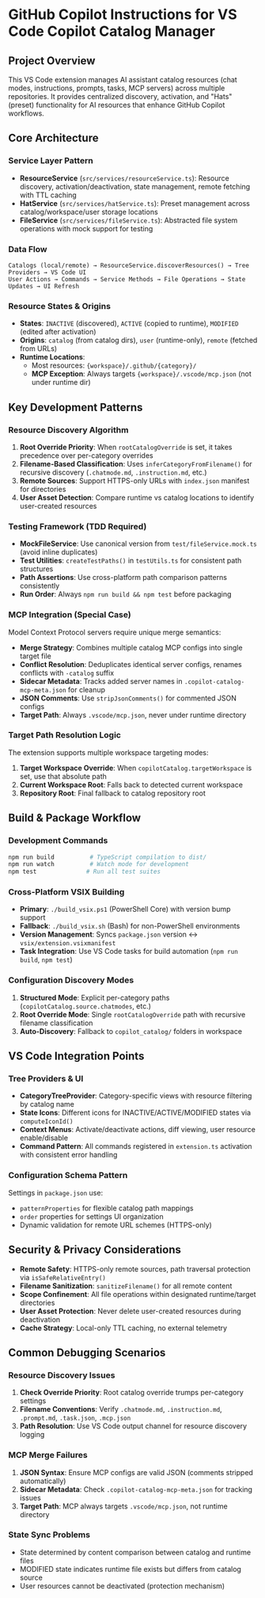 # GitHub Copilot Instructions for VS Code Copilot Catalog Manager

## Project Overview

This VS Code extension manages AI assistant catalog resources (chat modes, instructions, prompts, tasks, MCP servers) across multiple repositories. It provides centralized discovery, activation, and "Hats" (preset) functionality for AI resources that enhance GitHub Copilot workflows.

## Core Architecture

### Service Layer Pattern
- **ResourceService** (`src/services/resourceService.ts`): Resource discovery, activation/deactivation, state management, remote fetching with TTL caching
- **HatService** (`src/services/hatService.ts`): Preset management across catalog/workspace/user storage locations  
- **FileService** (`src/services/fileService.ts`): Abstracted file system operations with mock support for testing

### Data Flow
```
Catalogs (local/remote) → ResourceService.discoverResources() → Tree Providers → VS Code UI
User Actions → Commands → Service Methods → File Operations → State Updates → UI Refresh
```

### Resource States & Origins
- **States**: `INACTIVE` (discovered), `ACTIVE` (copied to runtime), `MODIFIED` (edited after activation)
- **Origins**: `catalog` (from catalog dirs), `user` (runtime-only), `remote` (fetched from URLs)
- **Runtime Locations**: 
  - Most resources: `{workspace}/.github/{category}/`
  - **MCP Exception**: Always targets `{workspace}/.vscode/mcp.json` (not under runtime dir)

## Key Development Patterns

### Resource Discovery Algorithm
1. **Root Override Priority**: When `rootCatalogOverride` is set, it takes precedence over per-category overrides
2. **Filename-Based Classification**: Uses `inferCategoryFromFilename()` for recursive discovery (`.chatmode.md`, `.instruction.md`, etc.)
3. **Remote Sources**: Support HTTPS-only URLs with `index.json` manifest for directories
4. **User Asset Detection**: Compare runtime vs catalog locations to identify user-created resources

### Testing Framework (TDD Required)
- **MockFileService**: Use canonical version from `test/fileService.mock.ts` (avoid inline duplicates)
- **Test Utilities**: `createTestPaths()` in `testUtils.ts` for consistent path structures
- **Path Assertions**: Use cross-platform path comparison patterns consistently
- **Run Order**: Always `npm run build && npm test` before packaging

### MCP Integration (Special Case)
Model Context Protocol servers require unique merge semantics:
- **Merge Strategy**: Combines multiple catalog MCP configs into single target file
- **Conflict Resolution**: Deduplicates identical server configs, renames conflicts with `-catalog` suffix
- **Sidecar Metadata**: Tracks added server names in `.copilot-catalog-mcp-meta.json` for cleanup
- **JSON Comments**: Use `stripJsonComments()` for commented JSON configs
- **Target Path**: Always `.vscode/mcp.json`, never under runtime directory

### Target Path Resolution Logic
The extension supports multiple workspace targeting modes:
1. **Target Workspace Override**: When `copilotCatalog.targetWorkspace` is set, use that absolute path
2. **Current Workspace Root**: Falls back to detected current workspace
3. **Repository Root**: Final fallback to catalog repository root

## Build & Package Workflow

### Development Commands
```bash
npm run build          # TypeScript compilation to dist/
npm run watch          # Watch mode for development  
npm test              # Run all test suites
```

### Cross-Platform VSIX Building
- **Primary**: `./build_vsix.ps1` (PowerShell Core) with version bump support
- **Fallback**: `./build_vsix.sh` (Bash) for non-PowerShell environments
- **Version Management**: Syncs `package.json` version ↔ `vsix/extension.vsixmanifest`
- **Task Integration**: Use VS Code tasks for build automation (`npm run build`, `npm test`)

### Configuration Discovery Modes
1. **Structured Mode**: Explicit per-category paths (`copilotCatalog.source.chatmodes`, etc.)
2. **Root Override Mode**: Single `rootCatalogOverride` path with recursive filename classification
3. **Auto-Discovery**: Fallback to `copilot_catalog/` folders in workspace

## VS Code Integration Points

### Tree Providers & UI
- **CategoryTreeProvider**: Category-specific views with resource filtering by catalog name
- **State Icons**: Different icons for INACTIVE/ACTIVE/MODIFIED states via `computeIconId()`
- **Context Menus**: Activate/deactivate actions, diff viewing, user resource enable/disable
- **Command Pattern**: All commands registered in `extension.ts` activation with consistent error handling

### Configuration Schema Pattern
Settings in `package.json` use:
- `patternProperties` for flexible catalog path mappings
- `order` properties for settings UI organization
- Dynamic validation for remote URL schemes (HTTPS-only)

## Security & Privacy Considerations

- **Remote Safety**: HTTPS-only remote sources, path traversal protection via `isSafeRelativeEntry()`
- **Filename Sanitization**: `sanitizeFilename()` for all remote content
- **Scope Confinement**: All file operations within designated runtime/target directories
- **User Asset Protection**: Never delete user-created resources during deactivation
- **Cache Strategy**: Local-only TTL caching, no external telemetry

## Common Debugging Scenarios

### Resource Discovery Issues
1. **Check Override Priority**: Root catalog override trumps per-category settings
2. **Filename Conventions**: Verify `.chatmode.md`, `.instruction.md`, `.prompt.md`, `.task.json`, `.mcp.json`
3. **Path Resolution**: Use VS Code output channel for resource discovery logging

### MCP Merge Failures  
1. **JSON Syntax**: Ensure MCP configs are valid JSON (comments stripped automatically)
2. **Sidecar Metadata**: Check `.copilot-catalog-mcp-meta.json` for tracking issues
3. **Target Path**: MCP always targets `.vscode/mcp.json`, not runtime directory

### State Sync Problems
- State determined by content comparison between catalog and runtime files
- MODIFIED state indicates runtime file exists but differs from catalog source
- User resources cannot be deactivated (protection mechanism)
